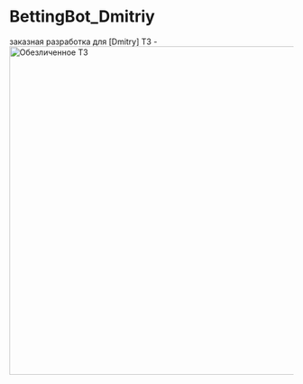 # BettingBot_Dmitriy
заказная разработка для [Dmitry]
ТЗ - <img width="583" alt="Обезличенное ТЗ" src="https://github.com/ufa3110/BettingBot_Dmitriy/assets/58032853/a84acec5-76a3-43d9-a760-50507cc4e98a">

